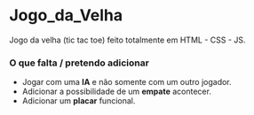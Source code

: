 # Jogo_da_Velha

Jogo da velha (tic tac toe) feito totalmente em HTML - CSS - JS.


### O que falta / pretendo adicionar
* Jogar com uma **IA** e não somente com um outro jogador.
* Adicionar a possibilidade de um **empate** acontecer.
* Adicionar um **placar** funcional.
